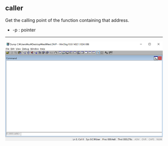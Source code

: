 caller
-------
Get the calling point of the function containing that address.
* -p : pointer
---
![](../img/caller.gif)
